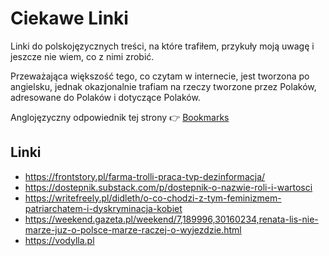 # Ciekawe Linki

Linki do polskojęzycznych treści, na które trafiłem, przykuły moją uwagę i jeszcze nie wiem, co z nimi zrobić.

Przeważająca większość tego, co czytam w internecie, jest tworzona po angielsku, jednak okazjonalnie trafiam na rzeczy tworzone przez Polaków, adresowane do Polaków i dotyczące Polaków.

Anglojęzyczny odpowiednik tej strony 👉 [Bookmarks](../../personal/bookmarks.md)

## Linki

- https://frontstory.pl/farma-trolli-praca-tvp-dezinformacja/
- https://dostepnik.substack.com/p/dostepnik-o-nazwie-roli-i-wartosci
- https://writefreely.pl/didleth/o-co-chodzi-z-tym-feminizmem-patriarchatem-i-dyskryminacja-kobiet
- https://weekend.gazeta.pl/weekend/7,189996,30160234,renata-lis-nie-marze-juz-o-polsce-marze-raczej-o-wyjezdzie.html
- https://vodylla.pl
